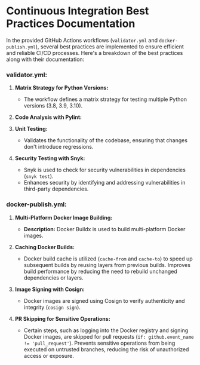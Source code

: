 # Continuous Integration Best Practices Documentation

In the provided GitHub Actions workflows (`validator.yml` and `docker-publish.yml`), several best practices are implemented to ensure efficient and reliable CI/CD processes. Here's a breakdown of the best practices along with their documentation:

### validator.yml:

1. **Matrix Strategy for Python Versions:**
   - The workflow defines a matrix strategy for testing multiple Python versions (3.8, 3.9, 3.10).

2. **Code Analysis with Pylint:**

3. **Unit Testing:**
   - Validates the functionality of the codebase, ensuring that changes don't introduce regressions.

4. **Security Testing with Snyk:**
   - Snyk is used to check for security vulnerabilities in dependencies (`snyk test`).
   - Enhances security by identifying and addressing vulnerabilities in third-party dependencies.

### docker-publish.yml:

1. **Multi-Platform Docker Image Building:**
   - **Description:** Docker Buildx is used to build multi-platform Docker images.

2. **Caching Docker Builds:**
   - Docker build cache is utilized (`cache-from` and `cache-to`) to speed up subsequent builds by reusing layers from previous builds. Improves build performance by reducing the need to rebuild unchanged dependencies or layers.

3. **Image Signing with Cosign:**
   - Docker images are signed using Cosign to verify authenticity and integrity (`cosign sign`).

4. **PR Skipping for Sensitive Operations:**
   - Certain steps, such as logging into the Docker registry and signing Docker images, are skipped for pull requests (`if: github.event_name != 'pull_request'`). Prevents sensitive operations from being executed on untrusted branches, reducing the risk of unauthorized access or exposure.
